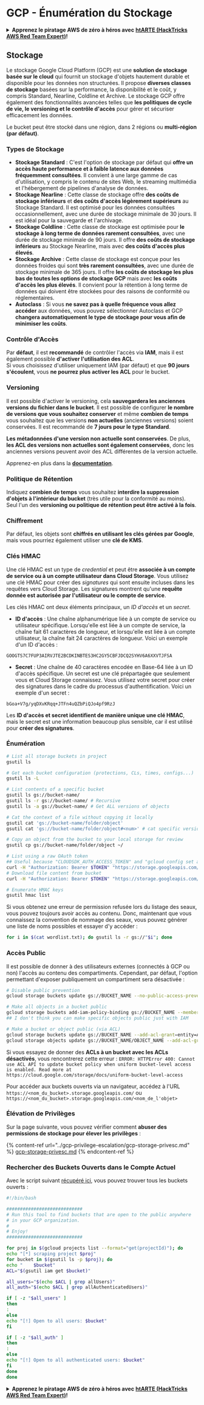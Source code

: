 # GCP - Énumération du Stockage

<details>

<summary><strong>Apprenez le piratage AWS de zéro à héros avec</strong> <a href="https://training.hacktricks.xyz/courses/arte"><strong>htARTE (HackTricks AWS Red Team Expert)</strong></a><strong>!</strong></summary>

Autres moyens de soutenir HackTricks :

* Si vous souhaitez voir votre **entreprise annoncée dans HackTricks** ou **télécharger HackTricks en PDF**, consultez les [**PLANS D'ABONNEMENT**](https://github.com/sponsors/carlospolop)!
* Obtenez le [**merchandising officiel PEASS & HackTricks**](https://peass.creator-spring.com)
* Découvrez [**La Famille PEASS**](https://opensea.io/collection/the-peass-family), notre collection d'[**NFTs**](https://opensea.io/collection/the-peass-family) exclusifs
* **Rejoignez le** 💬 [**groupe Discord**](https://discord.gg/hRep4RUj7f) ou le [**groupe Telegram**](https://t.me/peass) ou **suivez** moi sur **Twitter** 🐦 [**@carlospolopm**](https://twitter.com/carlospolopm)**.**
* **Partagez vos astuces de piratage en soumettant des PR aux dépôts github** [**HackTricks**](https://github.com/carlospolop/hacktricks) et [**HackTricks Cloud**](https://github.com/carlospolop/hacktricks-cloud).

</details>

## Stockage

Le stockage Google Cloud Platform (GCP) est une **solution de stockage basée sur le cloud** qui fournit un stockage d'objets hautement durable et disponible pour les données non structurées. Il propose **diverses classes de stockage** basées sur la performance, la disponibilité et le coût, y compris Standard, Nearline, Coldline et Archive. Le stockage GCP offre également des fonctionnalités avancées telles que **les politiques de cycle de vie, le versioning et le contrôle d'accès** pour gérer et sécuriser efficacement les données.

Le bucket peut être stocké dans une région, dans 2 régions ou **multi-région (par défaut)**.

### Types de Stockage

* **Stockage Standard** : C'est l'option de stockage par défaut qui **offre un accès haute performance et à faible latence aux données fréquemment consultées**. Il convient à une large gamme de cas d'utilisation, y compris le contenu de sites Web, le streaming multimédia et l'hébergement de pipelines d'analyse de données.
* **Stockage Nearline** : Cette classe de stockage offre **des coûts de stockage inférieurs** et **des coûts d'accès légèrement supérieurs** au Stockage Standard. Il est optimisé pour les données consultées occasionnellement, avec une durée de stockage minimale de 30 jours. Il est idéal pour la sauvegarde et l'archivage.
* **Stockage Coldline** : Cette classe de stockage est optimisée pour **le stockage à long terme de données rarement consultées**, avec une durée de stockage minimale de 90 jours. Il offre **des coûts de stockage inférieurs** au Stockage Nearline, mais avec **des coûts d'accès plus élevés**.
* **Stockage Archive** : Cette classe de stockage est conçue pour les données froides qui sont **très rarement consultées**, avec une durée de stockage minimale de 365 jours. Il offre **les coûts de stockage les plus bas de toutes les options de stockage GCP** mais avec **les coûts d'accès les plus élevés**. Il convient pour la rétention à long terme de données qui doivent être stockées pour des raisons de conformité ou réglementaires.
* **Autoclass** : Si vous **ne savez pas à quelle fréquence vous allez accéder** aux données, vous pouvez sélectionner Autoclass et GCP **changera automatiquement le type de stockage pour vous afin de minimiser les coûts**.

### Contrôle d'Accès

Par **défaut**, il est **recommandé** de contrôler l'accès via **IAM**, mais il est également possible **d'activer l'utilisation des ACL**.\
Si vous choisissez d'utiliser uniquement IAM (par défaut) et que **90 jours s'écoulent**, vous **ne pourrez plus activer les ACL** pour le bucket.

### Versioning

Il est possible d'activer le versioning, cela **sauvegardera les anciennes versions du fichier dans le bucket**. Il est possible de configurer **le nombre de versions que vous souhaitez conserver** et même **combien de temps** vous souhaitez que les versions **non actuelles** (anciennes versions) soient conservées. Il est recommandé de **7 jours pour le type Standard**.

**Les métadonnées d'une version non actuelle sont conservées**. De plus, **les ACL des versions non actuelles sont également conservées**, donc les anciennes versions peuvent avoir des ACL différentes de la version actuelle.

Apprenez-en plus dans la [**documentation**](https://cloud.google.com/storage/docs/object-versioning).

### Politique de Rétention

Indiquez **combien de temps** vous souhaitez **interdire la suppression d'objets à l'intérieur du bucket** (très utile pour la conformité au moins).\
Seul l'un des **versioning ou politique de rétention peut être activé à la fois**.

### Chiffrement

Par défaut, les objets sont **chiffrés en utilisant les clés gérées par Google**, mais vous pourriez également utiliser une **clé de KMS**.

### Clés HMAC

Une clé HMAC est un type de _credential_ et peut être **associée à un compte de service ou à un compte utilisateur dans Cloud Storage**. Vous utilisez une clé HMAC pour créer des _signatures_ qui sont ensuite incluses dans les requêtes vers Cloud Storage. Les signatures montrent qu'une **requête donnée est autorisée par l'utilisateur ou le compte de service**.

Les clés HMAC ont deux éléments principaux, un _ID d'accès_ et un _secret_.

*   **ID d'accès** : Une chaîne alphanumérique liée à un compte de service ou utilisateur spécifique. Lorsqu'elle est liée à un compte de service, la chaîne fait 61 caractères de longueur, et lorsqu'elle est liée à un compte utilisateur, la chaîne fait 24 caractères de longueur. Voici un exemple d'un ID d'accès :

`GOOGTS7C7FUP3AIRVJTE2BCDKINBTES3HC2GY5CBFJDCQ2SYHV6A6XXVTJFSA`
*   **Secret** : Une chaîne de 40 caractères encodée en Base-64 liée à un ID d'accès spécifique. Un secret est une clé prépartagée que seulement vous et Cloud Storage connaissez. Vous utilisez votre secret pour créer des signatures dans le cadre du processus d'authentification. Voici un exemple d'un secret :

`bGoa+V7g/yqDXvKRqq+JTFn4uQZbPiQJo4pf9RzJ`

Les **ID d'accès et secret identifient de manière unique une clé HMAC**, mais le secret est une information beaucoup plus sensible, car il est utilisé pour **créer des signatures**.

### Énumération
```bash
# List all storage buckets in project
gsutil ls

# Get each bucket configuration (protections, CLs, times, configs...)
gsutil ls -L

# List contents of a specific bucket
gsutil ls gs://bucket-name/
gsutil ls -r gs://bucket-name/ # Recursive
gsutil ls -a gs://bucket-name/ # Get ALL versions of objects

# Cat the context of a file without copying it locally
gsutil cat 'gs://bucket-name/folder/object'
gsutil cat 'gs://bucket-name/folder/object#<num>' # cat specific version

# Copy an object from the bucket to your local storage for review
gsutil cp gs://bucket-name/folder/object ~/

# List using a raw OAuth token
## Useful because "CLOUDSDK_AUTH_ACCESS_TOKEN" and "gcloud config set auth/access_token_file" doesn't work with gsutil
curl -H "Authorization: Bearer $TOKEN" "https://storage.googleapis.com/storage/v1/b/<storage-name>/o"
# Download file content from bucket
curl -H "Authorization: Bearer $TOKEN" "https://storage.googleapis.com/storage/v1/b/supportstorage-58249/o/flag.txt?alt=media" --output -

# Enumerate HMAC keys
gsutil hmac list
```
Si vous obtenez une erreur de permission refusée lors du listage des seaux, vous pouvez toujours avoir accès au contenu. Donc, maintenant que vous connaissez la convention de nommage des seaux, vous pouvez générer une liste de noms possibles et essayer d'y accéder :
```bash
for i in $(cat wordlist.txt); do gsutil ls -r gs://"$i"; done
```
### Accès Public

Il est possible de donner à des utilisateurs externes (connectés à GCP ou non) l'accès au contenu des compartiments. Cependant, par défaut, l'option permettant d'exposer publiquement un compartiment sera désactivée :
```bash
# Disable public prevention
gcloud storage buckets update gs://BUCKET_NAME --no-public-access-prevention

# Make all objects in a bucket public
gcloud storage buckets add-iam-policy-binding gs://BUCKET_NAME --member=allUsers --role=roles/storage.objectViewer
## I don't think you can make specific objects public just with IAM

# Make a bucket or object public (via ACL)
gcloud storage buckets update gs://BUCKET_NAME --add-acl-grant=entity=AllUsers,role=READER
gcloud storage objects update gs://BUCKET_NAME/OBJECT_NAME --add-acl-grant=entity=AllUsers,role=READER
```
Si vous essayez de donner des **ACLs à un bucket avec les ACLs désactivés**, vous rencontrerez cette erreur : `ERROR: HTTPError 400: Cannot use ACL API to update bucket policy when uniform bucket-level access is enabled. Read more at https://cloud.google.com/storage/docs/uniform-bucket-level-access`

Pour accéder aux buckets ouverts via un navigateur, accédez à l'URL `https://<nom_du_bucket>.storage.googleapis.com/` ou `https://<nom_du_bucket>.storage.googleapis.com/<nom_de_l'objet>`

### Élévation de Privilèges

Sur la page suivante, vous pouvez vérifier comment **abuser des permissions de stockage pour élever les privilèges** :

{% content-ref url="../gcp-privilege-escalation/gcp-storage-privesc.md" %}
[gcp-storage-privesc.md](../gcp-privilege-escalation/gcp-storage-privesc.md)
{% endcontent-ref %}

### Rechercher des Buckets Ouverts dans le Compte Actuel

Avec le script suivant [récupéré ici](https://gitlab.com/gitlab-com/gl-security/security-operations/gl-redteam/gcp\_misc/-/blob/master/find\_open\_buckets.sh), vous pouvez trouver tous les buckets ouverts :
```bash
#!/bin/bash

############################
# Run this tool to find buckets that are open to the public anywhere
# in your GCP organization.
#
# Enjoy!
############################

for proj in $(gcloud projects list --format="get(projectId)"); do
echo "[*] scraping project $proj"
for bucket in $(gsutil ls -p $proj); do
echo "    $bucket"
ACL="$(gsutil iam get $bucket)"

all_users="$(echo $ACL | grep allUsers)"
all_auth="$(echo $ACL | grep allAuthenticatedUsers)"

if [ -z "$all_users" ]
then
:
else
echo "[!] Open to all users: $bucket"
fi

if [ -z "$all_auth" ]
then
:
else
echo "[!] Open to all authenticated users: $bucket"
fi
done
done
```
<details>

<summary><strong>Apprenez le piratage AWS de zéro à héros avec</strong> <a href="https://training.hacktricks.xyz/courses/arte"><strong>htARTE (HackTricks AWS Red Team Expert)</strong></a><strong>!</strong></summary>

Autres moyens de soutenir HackTricks :

* Si vous souhaitez voir votre **entreprise annoncée dans HackTricks** ou **télécharger HackTricks en PDF**, consultez les [**PLANS D'ABONNEMENT**](https://github.com/sponsors/carlospolop)!
* Obtenez le [**merchandising officiel PEASS & HackTricks**](https://peass.creator-spring.com)
* Découvrez [**La Famille PEASS**](https://opensea.io/collection/the-peass-family), notre collection d'[**NFTs**](https://opensea.io/collection/the-peass-family) exclusifs
* **Rejoignez le** 💬 [**groupe Discord**](https://discord.gg/hRep4RUj7f) ou le [**groupe telegram**](https://t.me/peass) ou **suivez**-moi sur **Twitter** 🐦 [**@carlospolopm**](https://twitter.com/carlospolopm)**.**
* **Partagez vos astuces de piratage en soumettant des PR aux dépôts github** [**HackTricks**](https://github.com/carlospolop/hacktricks) et [**HackTricks Cloud**](https://github.com/carlospolop/hacktricks-cloud).

</details>
